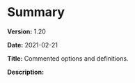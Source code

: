 # Summary

**Version:** 1.20

**Date:** 2021-02-21

**Title:** Commented options and definitions.

**Description:**